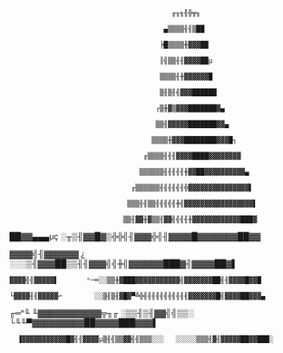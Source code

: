                                             ╓╖╗╢╬╦╖

                                          ▄▒▒▒▒╢╢▒██

                                         ╞█▒▒▒▒╫▓▓▓██

                                         ║╣▒▒╢╢▓▓▓▓██µ

                                         ▒▒▒▒╢╫▓▓▓▓▓▓█

                                         ▒╢▒╢╣▓▓▓██████

                                        ┌▒╫▓▒▓▓▓███████▓▄

                                        ▒▒╢▓▓▓▓▓███████▓▓▄

                                       ▒▒▒▒╫▓▓▓████████▓▓▓█┐

                                     ╓▒▒▒▒╢╢╢▓▓▓▓████▓▓▓▓▓▓▓▓

                                    ▒▒▒▒▒▒╢╢╢╢╢╫▓▓██▓▓▓▓▓▓▓▓▓▓▄

                                  ╓▒▒▒▒▒▒╢╢╢╢╣╢╬▓▓▓▓▓▓▓▓▓▓▓▓▓▓▓▌

                                 ▒▒▒╢╣▒▒╢╣╢╣╢╫╣▓▓▓▓▓▓▓▓▓▓▓▓▓▓▓▓▓▌

                                ▒▒╢▓▓╫▓▒▒╢▓▓╣╣╣╢╫▓▓▓▓▓▓▓▓▓▓▓▓███▓

  ██▓▓▄▄▄µç                   ░╥▒╢▓▓█▓▒╬╬╣╢▓▓▓╬╣╢▓▓▓▓█▓▓▓▓▓▓▓██▓▓

   ▓▓▓▓╣╢▓▓▓▓▓▓ ¿         ░░░▒╢▓▓▓██▒▒╢╢▓▓▓╣╣╫╣▓▓▓▓▓▓███▓╢▓▓▓▓██▓▌

    ▓▓▓▓╣╣▓▓▓▓▓▌       ⁿ─═░░▒▒╫▓███▓▓▓▓▓▓▓▓▓▓▓╣▓▓▓▓▓▓▓██╣╢▓▓▓▓█▓▓█

    └▓▓▓▓╢╢▓▓▓▓▓⌐        ░░▒╢▒╢▓█▓▀╩╬╣╢╢╢╢╢╢╣╢╢╢▓▓▓▓▓▓▓█╣▓▓▓▓██▓▓▓▄

╓═ⁿ╙ ╙▓▓▓▓▓▓▓▓▓▓▓╦╖╓     ░▒▒╢▒╢▓▓╣╣▒▒░    └╙╙▀▓▓▓▓▓▓▓▓▓██▓▓▓▓███▓▓▓▌

      ▐▓▓▓▓▓▓▓▓▓▓▓█▓╢╢▓▓▓▓µ▒╢╣▒▒▓▓╣╣▒▒▒░░░   ░░░░░▒▒▒╢▓╢▓▓▓▓▓██▓▓███░
